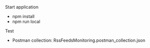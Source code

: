 Start application

- npm install
- npm run local

Test
- Postman collection: RssFeedsMonitoring.postman_collection.json
